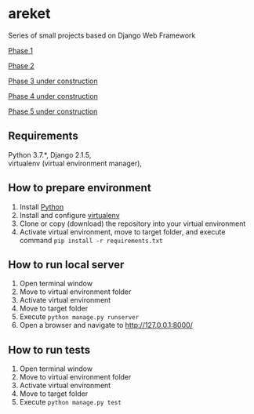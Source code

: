 # areket
Series of small projects based on Django Web Framework

[Phase 1](https://github.com/BurhanH/areket-phase-1 "Phase 1") 

[Phase 2](https://github.com/BurhanH/areket-phase-2 "Phase 2")

[Phase 3 under construction](https://github.com/BurhanH/areket "Phase 3 under construction")

[Phase 4 under construction](https://github.com/BurhanH/areket "Phase 4 under construction")

[Phase 5 under construction](https://github.com/BurhanH/areket "Phase 5 under construction")


## Requirements
Python 3.7.\*, Django 2.1.5, <br>
virtualenv (virtual environment manager), <br>

## How to prepare environment
1) Install [Python](https://www.python.org/downloads/)
2) Install and configure [virtualenv](https://packaging.python.org/guides/installing-using-pip-and-virtualenv/)
3) Clone or copy (download) the repository into your virtual environment
4) Activate virtual environment, move to target folder, and execute command `pip install -r requirements.txt`

## How to run local server
1) Open terminal window
2) Move to virtual environment folder
3) Activate virtual environment
4) Move to target folder
5) Execute `python manage.py runserver`
6) Open a browser and navigate to http://127.0.0.1:8000/

## How to run tests
1) Open terminal window
2) Move to virtual environment folder
3) Activate virtual environment
4) Move to target folder
5) Execute `python manage.py test`
